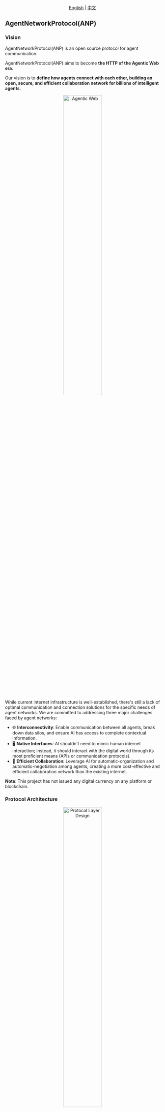 <div align="center">
  
[English](README.md) | [中文](README.cn.md)

</div>

## AgentNetworkProtocol(ANP)

### Vision

AgentNetworkProtocol(ANP) is an open source protocol for agent communication.

AgentNetworkProtocol(ANP) aims to become **the HTTP of the Agentic Web era**.

Our vision is to **define how agents connect with each other, building an open, secure, and efficient collaboration network for billions of intelligent agents**.

<p align="center">
  <img src="/images/agentic-web3.png" width="50%" alt="Agentic Web"/>
</p>

While current internet infrastructure is well-established, there's still a lack of optimal communication and connection solutions for the specific needs of agent networks. We are committed to addressing three major challenges faced by agent networks:

- 🌐 **Interconnectivity**: Enable communication between all agents, break down data silos, and ensure AI has access to complete contextual information.
- 🖥️ **Native Interfaces**: AI shouldn't need to mimic human internet interaction; instead, it should interact with the digital world through its most proficient means (APIs or communication protocols).
- 🤝 **Efficient Collaboration**: Leverage AI for automatic-organization and automatic-negotiation among agents, creating a more cost-effective and efficient collaboration network than the existing internet.

**Note**: This project has not issued any digital currency on any platform or blockchain.

### Protocol Architecture

<p align="center">
  <img src="/images/anp-architecture.png" width="50%" alt="Protocol Layer Design"/>
</p>

- 🔒 **Identity and Encrypted Communication Layer**: Based on W3C DID (Decentralized Identifiers) specification, we build a decentralized authentication scheme and end-to-end encrypted communication solution on existing mature web infrastructure. This enables agents across any platforms to authenticate each other without relying on centralized systems.
- 🌍 **Meta-Protocol Layer**: The meta-protocol is a protocol for negotiating communication protocols between agents. It is key to evolving agent networks into automatic-organizing, self-negotiating efficient collaboration networks.
- 📡 **Application Protocol Layer**: Based on semantic web specifications, this layer enables agents to describe their capabilities and supported application protocols, and efficiently manage these protocols.

### Code Implementation

We are developing an open-source implementation of AgentNetworkProtocol at: [https://github.com/agent-network-protocol/AgentConnect](https://github.com/agent-network-protocol/AgentConnect)

### Documentation Map

For further understanding, you can refer to these documents:

- For a beginner-friendly introduction to ANP, check out our getting started guide: [ANP Getting Started Guide](docs/anp-getting-started-guide.md)

- For our overall design philosophy and concepts, see our technical white paper: [AgentNetworkProtocol Technical White Paper](01-agentnetworkprotocol-technical-white-paper.md)

- We've designed a decentralized authentication scheme that leverages existing web infrastructure while maintaining decentralization. We believe this is currently the optimal solution for agent authentication: [did:wba Method Specification](03-did:wba-method-design-specification.md)

  - This is our did:wba service side interface, which can be used to test your own did:wba client and service side: [did:wba service side interface](docs/did:wba-server-test-interface.md)

- Based on DID, we've designed an end-to-end encrypted communication protocol for agents, distinct from TLS as intermediate relay nodes cannot decrypt the content: [DID-based End-to-End Encrypted Communication](message/04-end-to-end-encrypted-communication-technology-protocol-based-on-did.md)

- We've designed a meta-protocol for negotiating communication protocols between agents, enabling them to autonomously negotiate their communication protocols: [Meta-Protocol Design Specification](06-anp-agent-communication-meta-protocol-specification.md)

- We have designed a protocol for describing agents that enables data exchange between agents: [Agent Description Protocol Specification](07-anp-agent-description-protocol-specification.md)

- We have designed an agent discovery protocol that helps agents find and interact with each other: [Agent Discovery Protocol Specification](08-anp-agent-discovery-protocol-specification.md)

- We have designed an agent message specification that can be used for agent message proxy services, allowing agents to hide behind proxy services to achieve higher security and reduce the cost of agent development and maintenance. [End-to-End Encrypted Communication Based on did](message/04-end-to-end-encrypted-communication-technology-protocol-based-on-did.md), [Message Service Protocol Based on did](message/05-message-service-protocol-based-on-did.md). (Note: These two specifications are based on the deprecated did:all method and will be upgraded to the did:wba method in the future)

- Additional specifications are currently under development.

Here are some of our blogs:

- This is our understanding of the agent network: [What's Different About the Agentic Web](blogs/What-Makes-Agentic-Web-Different.md)

- A brief introduction to did:wba: [did:wba - Web-Based Decentralized Identifiers](blogs/did:wba,-a-web-based-decentralized-identifier.md)

- This is the difference between Anthropic MCP and our designed ANP: [Comparison of MCP and ANP: What Kind of Communication Protocol Do Agents Need](blogs/Comparison-of-MCP-and-ANP-What-Kind-of-Communication-Protocol-Do-Agents-Need.md)

- We compared the differences between did:wba and technologies like OpenID Connect and API keys: [Comparison of did:wba with OpenID Connect and API keys](blogs/comparison-of-did:wba-with-openid-connect-and-api-keys.md)

- We analyzed the security principles of did:wba: [Security Principles of did:wba](blogs/did:wba-security-principles.md)

- Three Technical Approaches to AI-Internet Interaction: [Three Technical Approaches to AI-Internet Interaction](blogs/Three_Technical_Approaches_to_AI_Internet_Interaction.md)

- Three Key Issues of Agent Identity: [Three Key Issues of Agent Identity: Interoperability, Human-Authorization, and Privacy Protection](blogs/three-key-issues-of-agent-identity:-interoperability,-human-authorization,-and-privacy-protection.md)

- Analysis and Predictions of AI Personal Assistants: [Analysis and Predictions of Future AI Personal Assistant Products and Key Players](blogs/analysis-and-predictions-of-future-ai-personal-assistant-products-and-key-players.md)

- One Prompt, One HTTP Function: Enabling Open-Source Manus to Interact with Other Agents via ANP: [One Prompt, One HTTP Function: Enabling Open-Source Manus to Interact with Other Agents via ANP](blogs/One-Prompt,One-HTTP-Function:Enabling-Open-Source-Manus-to-Interact-with-Other-Agents-via-ANP.md)

- Challenges to MCP from LangGraph Lead and How ANP Addresses Them: [Challenges to MCP from LangGraph Lead and How ANP Addresses Them](blogs/Challenges-to-MCP-from-LangGraph-Lead-and-How-ANP-Addresses-Them.md)

- In the Year that the ANP was Born: [In the Year that the ANP was Born](blogs/In-the-year-that-the-ANP-was-born.md)

- Comparison of Agent Communication Protocols: [Comparison of Agent Communication Protocols](blogs/Comparison-of-Agent-Communication-Protocols.md)

- Anthropic MCP 2025H1 Milestone Analysis: [Anthropic MCP 2025H1 Milestone Analysis](blogs/anthropic-mcp-2025h1-milestone-analysis.md)

- ANP Presentation at W3C WebAgents CG: [ANP Presentation at W3C WebAgents CG](blogs/ANP-Presentation-at-W3C-WebAgents-CG.md)

- Introduces the concept of WebAgent, the technical implementation of the first ANP-based WebAgent, and how to build a data network specifically designed for AI based on agent discovery, agent description, and identity authentication: [The Birth of the First WebAgent Designed for AI Access](blogs/The-Birth-of-the-First-WebAgent-Designed-for-AI-Access.md)

- Agent's Impact on Infrastructure: Challenges to Existing Connection Infrastructure: [Agent's Impact on Infrastructure: Challenges to Existing Connection Infrastructure](blogs/Agent-Impact-on-Infrastructure-Challenges-to-Existing-Connection-Infrastructure.md)

- Comprehensive Comparison of Google's Latest A2A, ANP, and MCP: [Comprehensive Comparison of Google's Latest A2A, ANP, and MCP](blogs/Comprehensive-Comparison-of-Google-A2A-ANP-MCP.md)

- In-depth Comparison of Google A2A and ANP: Finding the Origin of Protocols: [In-depth Comparison of Google A2A and ANP: Finding the Origin of Protocols](blogs/In-depth-Comparison-of-Google-A2A-and-ANP-Finding-the-Origin-of-Protocols.md)

- Deep Comparison of MCP, A2A, and ANP Interaction Modes: Differences in Information Organization: [Deep Comparison of MCP, A2A, and ANP Interaction Modes](blogs/Comparing-the-Interaction-Modes-of-MCP-A2A-and-ANP.md)

- ANP Community First Meeting: A Milestone for the Agentic Web: [ANP Community First Meeting: A Milestone for the Agentic Web](blogs/ANP-Community-First-Meeting-A-Milestone-for-the-Agentic-Web.md)

### Milestones

Both protocol development and open-source implementation are progressing in the following order:

- [x] Build identity authentication and end-to-end encrypted communication protocol and implementation. This foundational core is essentially complete in both protocol design and code.
- [x] Meta-protocol design and implementation. Protocol design and code development are basically complete.
- [x] Application layer protocol design and development.
  - [x] Support for agent description.
  - [x] Support for agent discovery.

To establish Agent Network Protocol(ANP) as an industry standard, we plan to form an ANP Standardization Committee at an appropriate time, working towards recognition by international standardization organizations like W3C.

### Contact Us

Author: Gaowei Chang  
Email: chgaowei@gmail.com  
- Discord: [https://discord.gg/sFjBKTY7sB](https://discord.gg/sFjBKTY7sB)  
- Website: [https://agent-network-protocol.com/](https://agent-network-protocol.com/)  
- GitHub: [https://github.com/agent-network-protocol/AgentNetworkProtocol](https://github.com/agent-network-protocol/AgentNetworkProtocol)
- WeChat: flow10240

### Contributing

We welcome contributions of any form. Please refer to [CONTRIBUTING.md](CONTRIBUTING.md) for details.

### License

This project is open-sourced under the MIT License. For details, please refer to the [LICENSE](LICENSE) file. Copyright belongs to Gaowei Chang. Any user of this project must retain the original copyright notice and license file.

## Copyright Notice
Copyright (c) 2024 GaoWei Chang  
This file is released under the [MIT License](./LICENSE). You are free to use and modify it, but you must retain this copyright notice.
